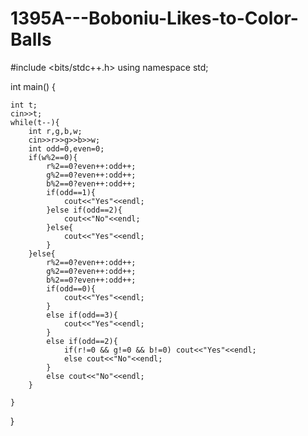 # 1395A---Boboniu-Likes-to-Color-Balls
#include <bits/stdc++.h>
using namespace std;

int main() {

    int t;
    cin>>t;
    while(t--){
        int r,g,b,w;
        cin>>r>>g>>b>>w;
        int odd=0,even=0;
        if(w%2==0){
            r%2==0?even++:odd++;
            g%2==0?even++:odd++;
            b%2==0?even++:odd++;
            if(odd==1){
                cout<<"Yes"<<endl;
            }else if(odd==2){
                cout<<"No"<<endl;
            }else{
                cout<<"Yes"<<endl;
            }
        }else{
            r%2==0?even++:odd++;
            g%2==0?even++:odd++;
            b%2==0?even++:odd++;
            if(odd==0){
                cout<<"Yes"<<endl;
            }
            else if(odd==3){
                cout<<"Yes"<<endl;
            }
            else if(odd==2){
                if(r!=0 && g!=0 && b!=0) cout<<"Yes"<<endl;
                else cout<<"No"<<endl;
            }
            else cout<<"No"<<endl;
        }

    }

}

